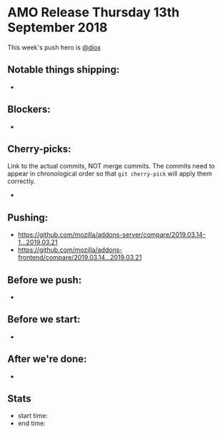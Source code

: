 # AMO Release Thursday 13th September 2018

This week's push hero is [@diox](https://github.com/diox)

## Notable things shipping:

*

## Blockers:

*

## Cherry-picks:

Link to the actual commits, NOT merge commits. The commits need to appear
in chronological order so that `git cherry-pick` will apply them correctly.

*

## Pushing:

* https://github.com/mozilla/addons-server/compare/2019.03.14-1...2019.03.21
* https://github.com/mozilla/addons-frontend/compare/2019.03.14...2019.03.21


## Before we push:

*

## Before we start:

*

## After we're done:

*

## Stats

* start time:
* end time:
